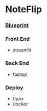 # NoteFlip
### [Blueprint](https://web.goodnotes.com/s/amoOyouvueyljMJc66TCSH#page-1)
### Front End
- streamlit

### Back End
- fastapi

### Deploy
- fly.io
- docker



